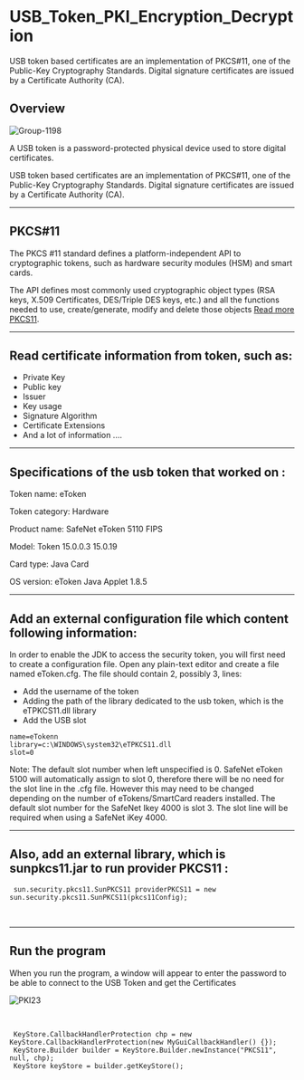 # USB_Token_PKI_Encryption_Decryption
USB token based certificates are an implementation of PKCS#11, one of the Public-Key Cryptography Standards. Digital signature certificates are issued by a Certificate Authority (CA).


## Overview
![Group-1198](https://user-images.githubusercontent.com/70335592/125410523-a0c10980-e3c5-11eb-85c3-e99214753fc5.png)

A USB token is a password-protected physical device used to store digital certificates.

 USB token based certificates are an implementation of PKCS#11, one of the Public-Key Cryptography Standards. Digital signature certificates are issued by a Certificate Authority (CA).
 
---
## PKCS#11 

The PKCS #11 standard defines a platform-independent API to cryptographic tokens, such as hardware security modules (HSM) and smart cards.

The API defines most commonly used cryptographic object types (RSA keys, X.509 Certificates, DES/Triple DES keys, etc.) and all the functions needed to use, create/generate, modify and delete those objects [Read more PKCS11]( https://docs.oracle.com/javase/7/docs/technotes/guides/security/p11guide.html#Intro).


---
##	Read certificate information from token, such as:

*	Private Key
*	Public key
*	Issuer 
*	Key usage 
*	Signature Algorithm
*	Certificate Extensions
* And a lot of information ....

---
## Specifications of the usb token that worked on :

Token name: eToken

Token category: Hardware

Product name: SafeNet eToken 5110 FIPS

Model: Token 15.0.0.3 15.0.19

Card type: Java Card

OS version: eToken Java Applet 1.8.5

---
## Add an external configuration file which content following information:

In order to enable the JDK to access the security token, you will first need to create a configuration file. Open any plain-text editor and create a file named eToken.cfg. The file should contain 2, possibly 3, lines:

* Add the username of the token <br>
* Adding the path of the library dedicated to the usb token, which is the eTPKCS11.dll library <br>
* Add the USB slot


```
name=eTokenn 
library=c:\WINDOWS\system32\eTPKCS11.dll  
slot=0
```

Note: The default slot number when left unspecified is 0. SafeNet eToken 5100 will automatically assign to slot 0, therefore there will be no need for the slot line in the .cfg file. However this may need to be changed depending on the number of eTokens/SmartCard readers installed. The default slot number for the SafeNet Ikey 4000 is slot 3. The slot line will be required when using a SafeNet iKey 4000.

---
## Also, add an external library, which is sunpkcs11.jar to run  provider PKCS11 :
```
 sun.security.pkcs11.SunPKCS11 providerPKCS11 = new sun.security.pkcs11.SunPKCS11(pkcs11Config);
```
<br>

---
## Run the program
When you run the program, a window will appear to enter the password to be able to connect to the USB Token and get the Certificates
<br>

![PKI23](https://user-images.githubusercontent.com/70335592/126527885-e50af583-0970-4032-ae43-776b42326524.png)

<br>



```
 KeyStore.CallbackHandlerProtection chp = new KeyStore.CallbackHandlerProtection(new MyGuiCallbackHandler() {});
 KeyStore.Builder builder = KeyStore.Builder.newInstance("PKCS11", null, chp);
 KeyStore keyStore = builder.getKeyStore();
 ```
